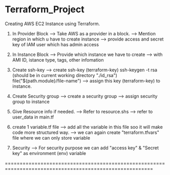 # Terraform_Project
Creating AWS EC2 Instance using Terraform.


1. In Provider Block
--> Take AWS as a provider in a block.
--> Mention region in which u have to create instance
--> provide access and secret key of IAM user which has admin access

2. In Instance Block
--> Provide which instance we have to create
--> with AMI ID, istance type, tags, other infomation

3. Create ssh-key 
--> create ssh-key (terraform-key)
    ssh-keygen -t rsa (should be in current working directory "./id_rsa")
    file("${path.module}/file-name")
--> assign this key (terraform-key) to instance.

4. Create Security group
--> create a security group
--> assign security group to instance

5. Give Resource info if needed.
--> Refer to resource.shs
--> refer to user_data in main.tf

6. create 1 variable.tf file 
--> add all the variable in this file soo it will make code more structured way.
--> we can again create "terraform.tfvars" file where we can only store variable 

7. Security
--> For security purpose we can add "access key" & "Secret key" as environment (env) variable 

========================================================================================================